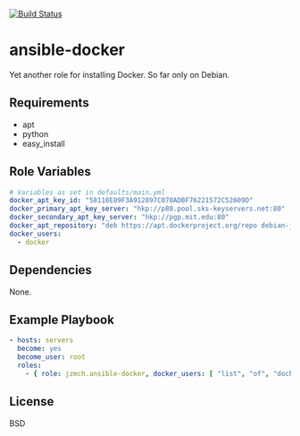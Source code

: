 [![Build Status](https://travis-ci.org/code-n-beer/ansible-docker.svg?branch=master)](https://travis-ci.org/code-n-beer/ansible-docker)
# ansible-docker

Yet another role for installing Docker. So far only on Debian.

## Requirements

- apt
- python
- easy_install

## Role Variables

```yaml
# Variables as set in defaults/main.yml
docker_apt_key_id: "58118E89F3A912897C070ADBF76221572C52609D"
docker_primary_apt_key_server: "hkp://p80.pool.sks-keyservers.net:80"
docker_secondary_apt_key_server: "hkp://pgp.mit.edu:80"
docker_apt_repository: "deb https://apt.dockerproject.org/repo debian-jessie main"
docker_users:
  - docker
```

## Dependencies

None.

## Example Playbook

```yaml
- hosts: servers
  become: yes
  become_user: root
  roles:
    - { role: jzmch.ansible-docker, docker_users: [ "list", "of", "docker", "users" ] }
```

## License

BSD
